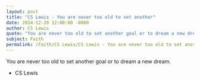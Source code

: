 ```yaml
---
layout: post
title: "CS Lewis - You are never too old to set another"
date: 2024-12-28 12:00:00 -0000
author: CS Lewis
quote: "You are never too old to set another goal or to dream a new dream."
subject: Faith
permalink: /Faith/CS Lewis/CS Lewis - You are never too old to set another
---
```


You are never too old to set another goal or to dream a new dream.

- CS Lewis
